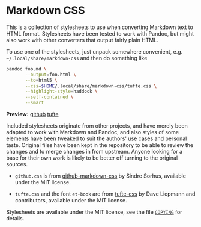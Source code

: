 Markdown CSS
============

This is a collection of stylesheets to use when converting Markdown text
to HTML format. Stylesheets have been tested to work with Pandoc, but
might also work with other converters that output fairly plain HTML.

To use one of the stylesheets, just unpack somewhere convenient, e.g.
`~/.local/share/markdown-css` and then do something like

```bash
pandoc foo.md \
       --output=foo.html \
       --to=html5 \
       --css=$HOME/.local/share/markdown-css/tufte.css \
       --highlight-style=haddock \
       --self-contained \
       --smart
```

**Preview:**
[github](https://dl.dropboxusercontent.com/u/39625783/github.html)
[tufte](https://dl.dropboxusercontent.com/u/39625783/tufte.html)

Included stylesheets originate from other projects, and have merely been
adapted to work with Markdown and Pandoc, and also styles of some
elements have been tweaked to suit the authors' use cases and personal
taste. Original files have been kept in the repository to be able to
review the changes and to merge changes in from upstream. Anyone looking
for a base for their own work is likely to be better off turning to the
original sources.

* `github.css` is from [github-markdown-css][1] by Sindre Sorhus,
  available under the MIT license.

* `tufte.css` and the font `et-book` are from [tufte-css][2] by Dave
  Liepmann and contributors, available under the MIT license.

[1]: https://github.com/sindresorhus/github-markdown-css
[2]: https://github.com/edwardtufte/tufte-css

Stylesheets are available under the MIT license, see the file
[`COPYING`](COPYING) for details.
